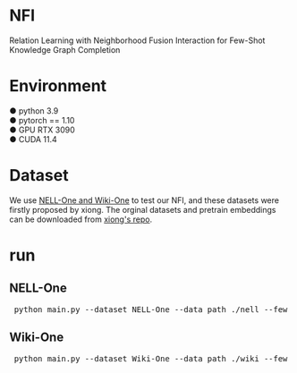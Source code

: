 # NFI
Relation Learning with Neighborhood Fusion Interaction for Few-Shot Knowledge Graph Completion

# Environment
● python 3.9    
● pytorch == 1.10   
● GPU RTX 3090  
● CUDA 11.4  
# Dataset
We use [NELL-One and Wiki-One](https://drive.google.com/drive/folders/1eaF0CkFeDwC5ikIvERnJHAPvHx1gkeNG) to test our NFI, and these datasets were firstly proposed by xiong. The orginal datasets and pretrain embeddings can be downloaded from [xiong's repo](https://github.com/xiong).

# run
## NELL-One
<pre lang="markdown"> python main.py --dataset NELL-One --data_path ./nell --few 5 --data_form Pre-Train --prefix nell_5shot --max_neighbor 50 --batch_size 1024 </pre>

## Wiki-One
<pre lang="markdown"> python main.py --dataset Wiki-One --data_path ./wiki --few 5 --data_form Pre-Train --prefix wiki_5shot --max_neighbor 50 --batch_size 1024 </pre>

